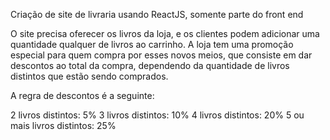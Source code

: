 Criação de site de livraria usando ReactJS, somente parte do front end

O site precisa oferecer os livros da loja, e os clientes podem
adicionar uma quantidade qualquer de livros ao carrinho. A loja
tem uma promoção especial para quem compra por esses novos meios,
que consiste em dar descontos ao total da compra, dependendo da
quantidade de livros distintos que estão sendo comprados.

A regra de descontos é a seguinte:

2 livros distintos: 5%
3 livros distintos: 10%
4 livros distintos: 20%
5 ou mais livros distintos: 25%